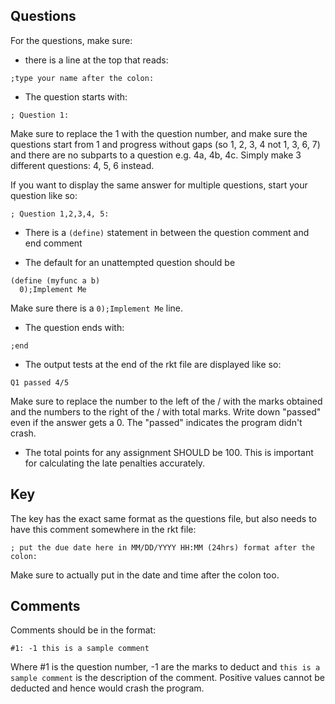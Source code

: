 ## Questions

For the questions, make sure:

* there is a line at the top that reads:
```
;type your name after the colon:
```

* The question starts with:
```
; Question 1:
```
Make sure to replace the 1 with the question number, and make sure the questions start from 1 and progress without gaps (so 1, 2, 3, 4 not 1, 3, 6, 7) and there are no subparts to a question e.g. 4a, 4b, 4c. Simply make 3 different questions: 4, 5, 6 instead.

If you want to display the same answer for multiple questions, start your question like so:

```
; Question 1,2,3,4, 5:
```

* There is a `(define)` statement in between the question comment and end comment

* The default for an unattempted question should be
```
(define (myfunc a b)
  0);Implement Me
```
Make sure there is a `0);Implement Me` line.

* The question ends with:
```
;end
```

* The output tests at the end of the rkt file are displayed like so:
```
Q1 passed 4/5
```
Make sure to replace the number to the left of the / with the marks obtained and the numbers to the right of the / with total marks. Write down "passed" even if the answer gets a 0. The "passed" indicates the program didn't crash.

* The total points for any assignment SHOULD be 100. This is important for calculating the late penalties accurately.

## Key

The key has the exact same format as the questions file, but also needs to have this comment somewhere in the rkt file:
```
; put the due date here in MM/DD/YYYY HH:MM (24hrs) format after the colon:
```

Make sure to actually put in the date and time after the colon too.

## Comments

Comments should be in the format:
```
#1: -1 this is a sample comment
```
Where #1 is the question number, -1 are the marks to deduct and `this is a sample comment` is the description of the comment. Positive values cannot be deducted and hence would crash the program.

